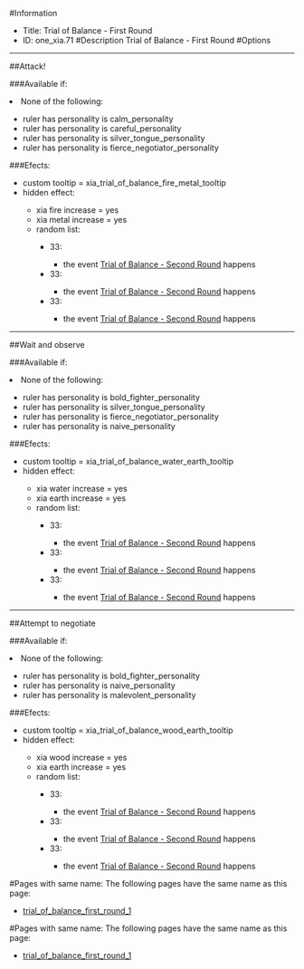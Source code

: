#Information
 - Title: Trial of Balance - First Round
 - ID: one_xia.71
#Description
Trial of Balance - First Round
#Options

___
##Attack!

###Available if:
<li>None of the following:</li><ul><li>ruler has personality is calm_personality</li><li>ruler has personality  is careful_personality</li><li>ruler has personality   is silver_tongue_personality</li><li>ruler has personality    is fierce_negotiator_personality</li></ul>

###Efects:<ul><li>custom tooltip = xia_trial_of_balance_fire_metal_tooltip</li><li>hidden effect:</li><ul><li>xia fire increase = yes</li><li>xia metal increase = yes</li><li>random list:</li><ul><li>33:</li><ul><li>the event [Trial of Balance - Second Round](../events/trial_of_balance_second_round.md) happens</li></ul><li>33:</li><ul><li>the event [Trial of Balance - Second Round](../events/trial_of_balance_second_round.md) happens</li></ul><li>33:</li><ul><li>the event [Trial of Balance - Second Round](../events/trial_of_balance_second_round.md) happens</li></ul></ul></ul></ul>

___
##Wait and observe

###Available if:
<li>None of the following:</li><ul><li>ruler has personality is bold_fighter_personality</li><li>ruler has personality  is silver_tongue_personality</li><li>ruler has personality   is fierce_negotiator_personality</li><li>ruler has personality    is naive_personality</li></ul>

###Efects:<ul><li>custom tooltip = xia_trial_of_balance_water_earth_tooltip</li><li>hidden effect:</li><ul><li>xia water increase = yes</li><li>xia earth increase = yes</li><li>random list:</li><ul><li>33:</li><ul><li>the event [Trial of Balance - Second Round](../events/trial_of_balance_second_round.md) happens</li></ul><li>33:</li><ul><li>the event [Trial of Balance - Second Round](../events/trial_of_balance_second_round.md) happens</li></ul><li>33:</li><ul><li>the event [Trial of Balance - Second Round](../events/trial_of_balance_second_round.md) happens</li></ul></ul></ul></ul>

___
##Attempt to negotiate

###Available if:
<li>None of the following:</li><ul><li>ruler has personality is bold_fighter_personality</li><li>ruler has personality  is naive_personality</li><li>ruler has personality   is malevolent_personality</li></ul>

###Efects:<ul><li>custom tooltip = xia_trial_of_balance_wood_earth_tooltip</li><li>hidden effect:</li><ul><li>xia wood increase = yes</li><li>xia earth increase = yes</li><li>random list:</li><ul><li>33:</li><ul><li>the event [Trial of Balance - Second Round](../events/trial_of_balance_second_round.md) happens</li></ul><li>33:</li><ul><li>the event [Trial of Balance - Second Round](../events/trial_of_balance_second_round.md) happens</li></ul><li>33:</li><ul><li>the event [Trial of Balance - Second Round](../events/trial_of_balance_second_round.md) happens</li></ul></ul></ul></ul>


#Pages with same name:
The following pages have the same name as this page:
 - [trial_of_balance_first_round_1](trial_of_balance_first_round_1.md)


#Pages with same name:
The following pages have the same name as this page:
 - [trial_of_balance_first_round_1](trial_of_balance_first_round_1.md)

